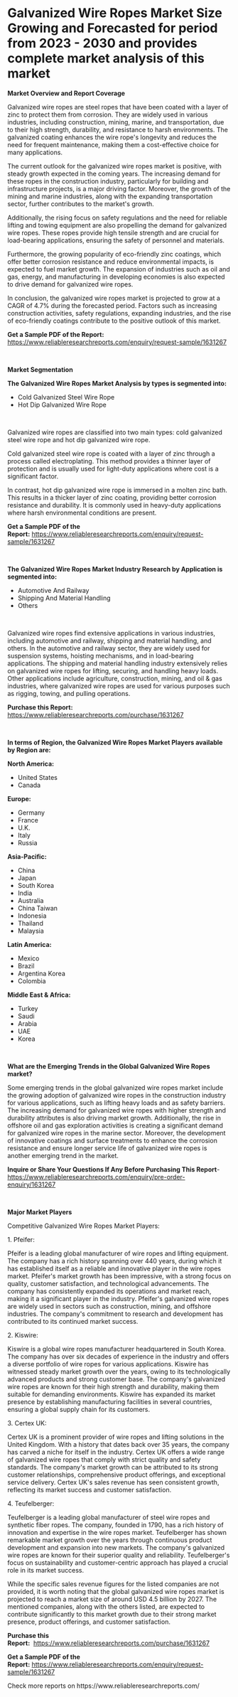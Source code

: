 <p><h1>Galvanized Wire Ropes Market Size Growing and Forecasted for period from 2023 - 2030 and provides complete market analysis of this market</h1></p><p><strong>Market Overview and Report Coverage</strong></p>
<p><p>Galvanized wire ropes are steel ropes that have been coated with a layer of zinc to protect them from corrosion. They are widely used in various industries, including construction, mining, marine, and transportation, due to their high strength, durability, and resistance to harsh environments. The galvanized coating enhances the wire rope's longevity and reduces the need for frequent maintenance, making them a cost-effective choice for many applications.</p><p>The current outlook for the galvanized wire ropes market is positive, with steady growth expected in the coming years. The increasing demand for these ropes in the construction industry, particularly for building and infrastructure projects, is a major driving factor. Moreover, the growth of the mining and marine industries, along with the expanding transportation sector, further contributes to the market's growth.</p><p>Additionally, the rising focus on safety regulations and the need for reliable lifting and towing equipment are also propelling the demand for galvanized wire ropes. These ropes provide high tensile strength and are crucial for load-bearing applications, ensuring the safety of personnel and materials.</p><p>Furthermore, the growing popularity of eco-friendly zinc coatings, which offer better corrosion resistance and reduce environmental impacts, is expected to fuel market growth. The expansion of industries such as oil and gas, energy, and manufacturing in developing economies is also expected to drive demand for galvanized wire ropes.</p><p>In conclusion, the galvanized wire ropes market is projected to grow at a CAGR of 4.7% during the forecasted period. Factors such as increasing construction activities, safety regulations, expanding industries, and the rise of eco-friendly coatings contribute to the positive outlook of this market.</p></p>
<p><strong>Get a Sample PDF of the Report:</strong> <a href="https://www.reliableresearchreports.com/enquiry/request-sample/1631267">https://www.reliableresearchreports.com/enquiry/request-sample/1631267</a></p>
<p>&nbsp;</p>
<p><strong>Market Segmentation</strong></p>
<p><strong>The Galvanized Wire Ropes Market Analysis by types is segmented into:</strong></p>
<p><ul><li>Cold Galvanized Steel Wire Rope</li><li>Hot Dip Galvanized Wire Rope</li></ul></p>
<p>&nbsp;</p>
<p><p>Galvanized wire ropes are classified into two main types: cold galvanized steel wire rope and hot dip galvanized wire rope. </p><p>Cold galvanized steel wire rope is coated with a layer of zinc through a process called electroplating. This method provides a thinner layer of protection and is usually used for light-duty applications where cost is a significant factor. </p><p>In contrast, hot dip galvanized wire rope is immersed in a molten zinc bath. This results in a thicker layer of zinc coating, providing better corrosion resistance and durability. It is commonly used in heavy-duty applications where harsh environmental conditions are present.</p></p>
<p><strong>Get a Sample PDF of the Report:</strong>&nbsp;<a href="https://www.reliableresearchreports.com/enquiry/request-sample/1631267">https://www.reliableresearchreports.com/enquiry/request-sample/1631267</a></p>
<p>&nbsp;</p>
<p><strong>The Galvanized Wire Ropes Market Industry Research by Application is segmented into:</strong></p>
<p><ul><li>Automotive And Railway</li><li>Shipping And Material Handling</li><li>Others</li></ul></p>
<p>&nbsp;</p>
<p><p>Galvanized wire ropes find extensive applications in various industries, including automotive and railway, shipping and material handling, and others. In the automotive and railway sector, they are widely used for suspension systems, hoisting mechanisms, and in load-bearing applications. The shipping and material handling industry extensively relies on galvanized wire ropes for lifting, securing, and handling heavy loads. Other applications include agriculture, construction, mining, and oil & gas industries, where galvanized wire ropes are used for various purposes such as rigging, towing, and pulling operations.</p></p>
<p><strong>Purchase this Report:</strong>&nbsp; <a href="https://www.reliableresearchreports.com/purchase/1631267">https://www.reliableresearchreports.com/purchase/1631267</a></p>
<p>&nbsp;</p>
<p><strong>In terms of Region, the Galvanized Wire Ropes Market Players available by Region are:</strong></p>
<p>
    <p> <strong> North America: </strong>
        <ul>
            <li>United States</li>
            <li>Canada</li>
        </ul>
        </p> 
    <p> <strong> Europe: </strong>
        <ul>
            <li>Germany</li>
            <li>France</li>
            <li>U.K.</li>
            <li>Italy</li>
            <li>Russia</li>
        </ul>
        </p> 
    <p> <strong> Asia-Pacific: </strong>
        <ul>
            <li>China</li>
            <li>Japan</li>
            <li>South Korea</li>
            <li>India</li>
            <li>Australia</li>
            <li>China Taiwan</li>
            <li>Indonesia</li>
            <li>Thailand</li>
            <li>Malaysia</li>
        </ul>
        </p> 
    <p> <strong> Latin America: </strong>
        <ul>
            <li>Mexico</li>
            <li>Brazil</li>
            <li>Argentina Korea</li>
            <li>Colombia</li>
        </ul>
        </p> 
    <p> <strong> Middle East & Africa: </strong>
        <ul>
            <li>Turkey</li>
            <li>Saudi</li>
            <li>Arabia</li>
            <li>UAE</li>
            <li>Korea</li>
        </ul>
    </p>
    </p>
<p>&nbsp;</p>
<p><strong>What are the Emerging Trends in the Global Galvanized Wire Ropes market?</strong></p>
<p><p>Some emerging trends in the global galvanized wire ropes market include the growing adoption of galvanized wire ropes in the construction industry for various applications, such as lifting heavy loads and as safety barriers. The increasing demand for galvanized wire ropes with higher strength and durability attributes is also driving market growth. Additionally, the rise in offshore oil and gas exploration activities is creating a significant demand for galvanized wire ropes in the marine sector. Moreover, the development of innovative coatings and surface treatments to enhance the corrosion resistance and ensure longer service life of galvanized wire ropes is another emerging trend in the market.</p></p>
<p><strong>Inquire or Share Your Questions If Any Before Purchasing This Report</strong>- <a href="https://www.reliableresearchreports.com/enquiry/pre-order-enquiry/1631267">https://www.reliableresearchreports.com/enquiry/pre-order-enquiry/1631267</a></p>
<p>&nbsp;</p>
<p><strong>Major Market Players</strong></p>
<p><p>Competitive Galvanized Wire Ropes Market Players:</p><p>1. Pfeifer:</p><p>Pfeifer is a leading global manufacturer of wire ropes and lifting equipment. The company has a rich history spanning over 440 years, during which it has established itself as a reliable and innovative player in the wire ropes market. Pfeifer's market growth has been impressive, with a strong focus on quality, customer satisfaction, and technological advancements. The company has consistently expanded its operations and market reach, making it a significant player in the industry. Pfeifer's galvanized wire ropes are widely used in sectors such as construction, mining, and offshore industries. The company's commitment to research and development has contributed to its continued market success.</p><p>2. Kiswire:</p><p>Kiswire is a global wire ropes manufacturer headquartered in South Korea. The company has over six decades of experience in the industry and offers a diverse portfolio of wire ropes for various applications. Kiswire has witnessed steady market growth over the years, owing to its technologically advanced products and strong customer base. The company's galvanized wire ropes are known for their high strength and durability, making them suitable for demanding environments. Kiswire has expanded its market presence by establishing manufacturing facilities in several countries, ensuring a global supply chain for its customers.</p><p>3. Certex UK:</p><p>Certex UK is a prominent provider of wire ropes and lifting solutions in the United Kingdom. With a history that dates back over 35 years, the company has carved a niche for itself in the industry. Certex UK offers a wide range of galvanized wire ropes that comply with strict quality and safety standards. The company's market growth can be attributed to its strong customer relationships, comprehensive product offerings, and exceptional service delivery. Certex UK's sales revenue has seen consistent growth, reflecting its market success and customer satisfaction.</p><p>4. Teufelberger:</p><p>Teufelberger is a leading global manufacturer of steel wire ropes and synthetic fiber ropes. The company, founded in 1790, has a rich history of innovation and expertise in the wire ropes market. Teufelberger has shown remarkable market growth over the years through continuous product development and expansion into new markets. The company's galvanized wire ropes are known for their superior quality and reliability. Teufelberger's focus on sustainability and customer-centric approach has played a crucial role in its market success.</p><p>While the specific sales revenue figures for the listed companies are not provided, it is worth noting that the global galvanized wire ropes market is projected to reach a market size of around USD 4.5 billion by 2027. The mentioned companies, along with the others listed, are expected to contribute significantly to this market growth due to their strong market presence, product offerings, and customer satisfaction.</p></p>
<p><strong>Purchase this Report:</strong>&nbsp;&nbsp;<a href="https://www.reliableresearchreports.com/purchase/1631267">https://www.reliableresearchreports.com/purchase/1631267</a></p>
<p></p>
<p><strong>Get a Sample PDF of the Report:</strong>&nbsp;<a href="https://www.reliableresearchreports.com/enquiry/request-sample/1631267">https://www.reliableresearchreports.com/enquiry/request-sample/1631267</a></p>
<p>Check more reports on https://www.reliableresearchreports.com/</p>